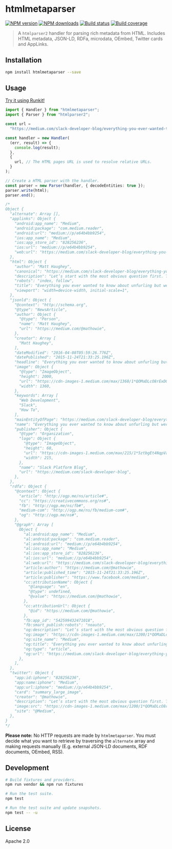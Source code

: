 # htmlmetaparser

[![NPM version][npm-image]][npm-url]
[![NPM downloads][downloads-image]][downloads-url]
[![Build status][build-image]][build-url]
[![Build coverage][coverage-image]][coverage-url]

> A `htmlparser2` handler for parsing rich metadata from HTML. Includes HTML metadata, JSON-LD, RDFa, microdata, OEmbed, Twitter cards and AppLinks.

## Installation

```sh
npm install htmlmetaparser --save
```

## Usage

[Try it using Runkit!](https://runkit.com/blakeembrey/htmlmetaparser)

```ts
import { Handler } from "htmlmetaparser";
import { Parser } from "htmlparser2";

const url =
  "https://medium.com/slack-developer-blog/everything-you-ever-wanted-to-know-about-unfurling-but-were-afraid-to-ask-or-how-to-make-your-e64b4bb9254";

const handler = new Handler(
  (err, result) => {
    console.log(result);
  },
  {
    url, // The HTML pages URL is used to resolve relative URLs.
  }
);

// Create a HTML parser with the handler.
const parser = new Parser(handler, { decodeEntities: true });
parser.write(html);
parser.end();

/*
Object {
  "alternate": Array [],
  "applinks": Object {
    "android:app_name": "Medium",
    "android:package": "com.medium.reader",
    "android:url": "medium://p/e64b4bb9254",
    "ios:app_name": "Medium",
    "ios:app_store_id": "828256236",
    "ios:url": "medium://p/e64b4bb9254",
    "web:url": "https://medium.com/slack-developer-blog/everything-you-ever-wanted-to-know-about-unfurling-but-were-afraid-to-ask-or-how-to-make-your-e64b4bb9254",
  },
  "html": Object {
    "author": "Matt Haughey",
    "canonical": "https://medium.com/slack-developer-blog/everything-you-ever-wanted-to-know-about-unfurling-but-were-afraid-to-ask-or-how-to-make-your-e64b4bb9254",
    "description": "Let’s start with the most obvious question first. This is what an “unfurl” is:",
    "robots": "index, follow",
    "title": "Everything you ever wanted to know about unfurling but were afraid to ask /or/ How to make your… – Slack Platform Blog – Medium",
    "viewport": "width=device-width, initial-scale=1",
  },
  "jsonld": Object {
    "@context": "http://schema.org",
    "@type": "NewsArticle",
    "author": Object {
      "@type": "Person",
      "name": "Matt Haughey",
      "url": "https://medium.com/@mathowie",
    },
    "creator": Array [
      "Matt Haughey",
    ],
    "dateModified": "2016-04-08T05:59:26.776Z",
    "datePublished": "2015-11-24T21:33:25.196Z",
    "headline": "Everything you ever wanted to know about unfurling but were afraid to ask /or/ How to make your…",
    "image": Object {
      "@type": "ImageObject",
      "height": 2000,
      "url": "https://cdn-images-1.medium.com/max/1360/1*QOMaDLcO8rExD0ctBV3BWg.png",
      "width": 1360,
    },
    "keywords": Array [
      "Web Development",
      "Slack",
      "How To",
    ],
    "mainEntityOfPage": "https://medium.com/slack-developer-blog/everything-you-ever-wanted-to-know-about-unfurling-but-were-afraid-to-ask-or-how-to-make-your-e64b4bb9254",
    "name": "Everything you ever wanted to know about unfurling but were afraid to ask /or/ How to make your…",
    "publisher": Object {
      "@type": "Organization",
      "logo": Object {
        "@type": "ImageObject",
        "height": 60,
        "url": "https://cdn-images-1.medium.com/max/215/1*5ztbgEt4NqpVaxTc64C-XA.png",
        "width": 215,
      },
      "name": "Slack Platform Blog",
      "url": "https://medium.com/slack-developer-blog",
    },
  },
  "rdfa": Object {
    "@context": Object {
      "article": "http://ogp.me/ns/article#",
      "cc": "https://creativecommons.org/ns#",
      "fb": "http://ogp.me/ns/fb#",
      "medium-com": "http://ogp.me/ns/fb/medium-com#",
      "og": "http://ogp.me/ns#",
    },
    "@graph": Array [
      Object {
        "al:android:app_name": "Medium",
        "al:android:package": "com.medium.reader",
        "al:android:url": "medium://p/e64b4bb9254",
        "al:ios:app_name": "Medium",
        "al:ios:app_store_id": "828256236",
        "al:ios:url": "medium://p/e64b4bb9254",
        "al:web:url": "https://medium.com/slack-developer-blog/everything-you-ever-wanted-to-know-about-unfurling-but-were-afraid-to-ask-or-how-to-make-your-e64b4bb9254",
        "article:author": "https://medium.com/@mathowie",
        "article:published_time": "2015-11-24T21:33:25.196Z",
        "article:publisher": "https://www.facebook.com/medium",
        "cc:attributionName": Object {
          "@language": "en",
          "@type": undefined,
          "@value": "https://medium.com/@mathowie",
        },
        "cc:attributionUrl": Object {
          "@id": "https://medium.com/@mathowie",
        },
        "fb:app_id": "542599432471018",
        "fb:smart_publish:robots": "noauto",
        "og:description": "Let’s start with the most obvious question first. This is what an “unfurl” is:",
        "og:image": "https://cdn-images-1.medium.com/max/1200/1*QOMaDLcO8rExD0ctBV3BWg.png",
        "og:site_name": "Medium",
        "og:title": "Everything you ever wanted to know about unfurling but were afraid to ask /or/ How to make your… – Slack Platform Blog",
        "og:type": "article",
        "og:url": "https://medium.com/slack-developer-blog/everything-you-ever-wanted-to-know-about-unfurling-but-were-afraid-to-ask-or-how-to-make-your-e64b4bb9254",
      },
    ],
  },
  "twitter": Object {
    "app:id:iphone": "828256236",
    "app:name:iphone": "Medium",
    "app:url:iphone": "medium://p/e64b4bb9254",
    "card": "summary_large_image",
    "creator": "@mathowie",
    "description": "Let’s start with the most obvious question first. This is what an “unfurl” is:",
    "image:src": "https://cdn-images-1.medium.com/max/1200/1*QOMaDLcO8rExD0ctBV3BWg.png",
    "site": "@Medium",
  },
}
*/
```

**Please note:** No HTTP requests are made by `htmlmetaparser`. You must decide what you want to retrieve by traversing the `alternate` array and making requests manually (E.g. external JSON-LD documents, RDF documents, OEmbed, RSS).

## Development

```sh
# Build fixtures and providers.
npm run vendor && npm run fixtures

# Run the test suite.
npm test

# Run the test suite and update snapshots.
npm test -- -u
```

## License

Apache 2.0

[npm-image]: https://img.shields.io/npm/v/htmlmetaparser.svg?style=flat
[npm-url]: https://npmjs.org/package/htmlmetaparser
[downloads-image]: https://img.shields.io/npm/dm/htmlmetaparser.svg?style=flat
[downloads-url]: https://npmjs.org/package/htmlmetaparser
[build-image]: https://img.shields.io/github/actions/workflow/status/blakeembrey/node-htmlmetaparser/ci.yml?branch=main
[build-url]: https://github.com/blakeembrey/node-htmlmetaparser/actions/workflows/ci.yml?query=branch%3Amain
[coverage-image]: https://img.shields.io/codecov/c/gh/blakeembrey/node-htmlmetaparser
[coverage-url]: https://codecov.io/gh/blakeembrey/node-htmlmetaparser
